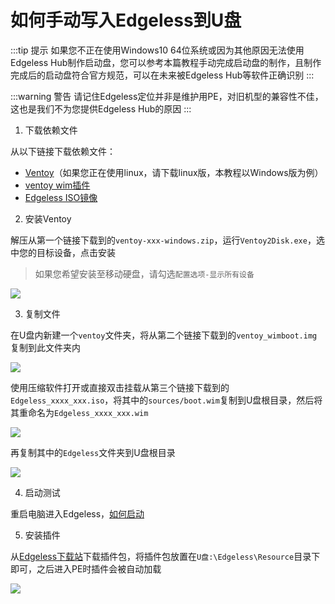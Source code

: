 # 如何手动写入Edgeless到U盘
:::tip 提示
如果您不正在使用Windows10 64位系统或因为其他原因无法使用Edgeless Hub制作启动盘，您可以参考本篇教程手动完成启动盘的制作，且制作完成后的启动盘符合官方规范，可以在未来被Edgeless Hub等软件正确识别
:::

:::warning 警告
请记住Edgeless定位并非是维护用PE，对旧机型的兼容性不佳，这也是我们不为您提供Edgeless Hub的原因
:::

1. 下载依赖文件

从以下链接下载依赖文件：

* [Ventoy](https://www.ventoy.net/cn/download.html)（如果您正在使用linux，请下载linux版，本教程以Windows版为例）
* [ventoy wim插件](https://legacy.edgeless.top/api/v2/info/ventoy_plugin_addr)
* [Edgeless ISO镜像](https://legacy.edgeless.top/api/v2/info/iso_addr)

2. 安装Ventoy

解压从第一个链接下载到的`ventoy-xxx-windows.zip`，运行`Ventoy2Disk.exe`，选中您的目标设备，点击安装
> 如果您希望安装至移动硬盘，请勾选`配置选项-显示所有设备`

![](https://cloud.edgeless.top/picbed/wiki/img/145759.jpg)

3. 复制文件

在U盘内新建一个`ventoy`文件夹，将从第二个链接下载到的`ventoy_wimboot.img`复制到此文件夹内

![](https://cloud.edgeless.top/picbed/wiki/img/152202.jpg)

使用压缩软件打开或直接双击挂载从第三个链接下载到的`Edgeless_xxxx_xxx.iso`，将其中的`sources/boot.wim`复制到U盘根目录，然后将其重命名为`Edgeless_xxxx_xxx.wim`

![](https://cloud.edgeless.top/picbed/wiki/img/152504.jpg)

再复制其中的`Edgeless`文件夹到U盘根目录

![](https://cloud.edgeless.top/picbed/wiki/img/152608.jpg)

4. 启动测试

重启电脑进入Edgeless，[如何启动](https://home.edgeless.top/guide/)

5. 安装插件

从[Edgeless下载站](https://down.edgeless.top)下载插件包，将插件包放置在`U盘:\Edgeless\Resource`目录下即可，之后进入PE时插件会被自动加载

![](https://cloud.edgeless.top/picbed/wiki/img/010022.jpg)